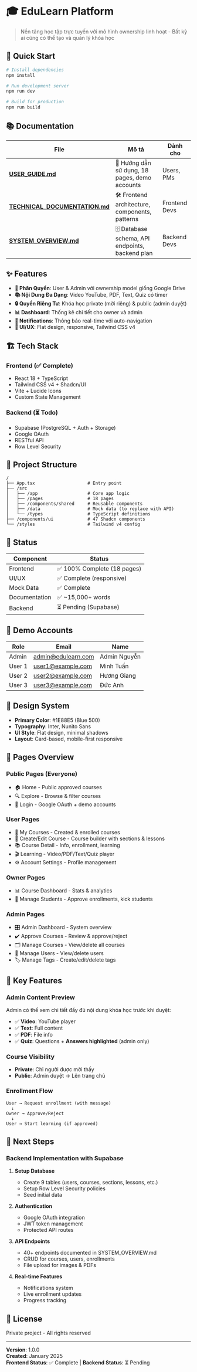 # 🎓 EduLearn Platform

> Nền tảng học tập trực tuyến với mô hình ownership linh hoạt - Bất kỳ ai cũng có thể tạo và quản lý khóa học

## 🚀 Quick Start

```bash
# Install dependencies
npm install

# Run development server
npm run dev

# Build for production
npm run build
```

## 📚 Documentation

| File | Mô tả | Dành cho |
|------|-------|----------|
| **[USER_GUIDE.md](USER_GUIDE.md)** | 📖 Hướng dẫn sử dụng, 18 pages, demo accounts | Users, PMs |
| **[TECHNICAL_DOCUMENTATION.md](TECHNICAL_DOCUMENTATION.md)** | 🛠️ Frontend architecture, components, patterns | Frontend Devs |
| **[SYSTEM_OVERVIEW.md](SYSTEM_OVERVIEW.md)** | 🗄️ Database schema, API endpoints, backend plan | Backend Devs |

## ✨ Features

- **👥 Phân Quyền**: User & Admin với ownership model giống Google Drive
- **📚 Nội Dung Đa Dạng**: Video YouTube, PDF, Text, Quiz có timer
- **🔒 Quyền Riêng Tư**: Khóa học private (mời riêng) & public (admin duyệt)
- **📊 Dashboard**: Thống kê chi tiết cho owner và admin
- **🔔 Notifications**: Thông báo real-time với auto-navigation
- **🎨 UI/UX**: Flat design, responsive, Tailwind CSS v4

## 🏗️ Tech Stack

### Frontend (✅ Complete)
- React 18 + TypeScript
- Tailwind CSS v4 + Shadcn/UI
- Vite + Lucide Icons
- Custom State Management

### Backend (⏳ Todo)
- Supabase (PostgreSQL + Auth + Storage)
- Google OAuth
- RESTful API
- Row Level Security

## 📁 Project Structure

```
/
├── App.tsx                    # Entry point
├── /src
│   ├── /app                   # Core app logic
│   ├── /pages                 # 18 pages
│   ├── /components/shared     # Reusable components
│   ├── /data                  # Mock data (to replace with API)
│   └── /types                 # TypeScript definitions
├── /components/ui             # 47 Shadcn components
└── /styles                    # Tailwind v4 config
```

## 🎯 Status

| Component | Status |
|-----------|--------|
| Frontend | ✅ 100% Complete (18 pages) |
| UI/UX | ✅ Complete (responsive) |
| Mock Data | ✅ Complete |
| Documentation | ✅ ~15,000+ words |
| Backend | ⏳ Pending (Supabase) |

## 👤 Demo Accounts

| Role | Email | Name |
|------|-------|------|
| Admin | admin@edulearn.com | Admin Nguyễn |
| User 1 | user1@example.com | Minh Tuấn |
| User 2 | user2@example.com | Hương Giang |
| User 3 | user3@example.com | Đức Anh |

## 🎨 Design System

- **Primary Color**: #1E88E5 (Blue 500)
- **Typography**: Inter, Nunito Sans
- **UI Style**: Flat design, minimal shadows
- **Layout**: Card-based, mobile-first responsive

## 📖 Pages Overview

### Public Pages (Everyone)
- 🏠 Home - Public approved courses
- 🔍 Explore - Browse & filter courses
- 🔐 Login - Google OAuth + demo accounts

### User Pages
- 📖 My Courses - Created & enrolled courses
- 📝 Create/Edit Course - Course builder with sections & lessons
- 📚 Course Detail - Info, enrollment, learning
- 🎬 Learning - Video/PDF/Text/Quiz player
- ⚙️ Account Settings - Profile management

### Owner Pages
- 📊 Course Dashboard - Stats & analytics
- 👥 Manage Students - Approve enrollments, kick students

### Admin Pages
- 🎛️ Admin Dashboard - System overview
- ✔️ Approve Courses - Review & approve/reject
- 🗂️ Manage Courses - View/delete all courses
- 👤 Manage Users - View/delete users
- 🏷️ Manage Tags - Create/edit/delete tags

## 🔑 Key Features

### Admin Content Preview
Admin có thể xem chi tiết đầy đủ nội dung khóa học trước khi duyệt:
- ✅ **Video**: YouTube player
- ✅ **Text**: Full content
- ✅ **PDF**: File info
- ✅ **Quiz**: Questions + **Answers highlighted** (admin only)

### Course Visibility
- **Private**: Chỉ người được mời thấy
- **Public**: Admin duyệt → Lên trang chủ

### Enrollment Flow
```
User → Request enrollment (with message)
  ↓
Owner → Approve/Reject
  ↓
User → Start learning (if approved)
```

## 🚀 Next Steps

### Backend Implementation with Supabase

1. **Setup Database**
   - Create 9 tables (users, courses, sections, lessons, etc.)
   - Setup Row Level Security policies
   - Seed initial data

2. **Authentication**
   - Google OAuth integration
   - JWT token management
   - Protected API routes

3. **API Endpoints**
   - 40+ endpoints documented in SYSTEM_OVERVIEW.md
   - CRUD for courses, users, enrollments
   - File upload for images & PDFs

4. **Real-time Features**
   - Notifications system
   - Live enrollment updates
   - Progress tracking

## 📝 License

Private project - All rights reserved

---

**Version**: 1.0.0  
**Created**: January 2025  
**Frontend Status**: ✅ Complete | **Backend Status**: ⏳ Pending
